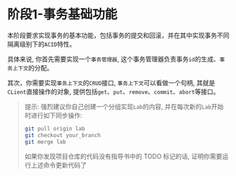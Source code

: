 # 阶段1-事务基础功能
本阶段要求实现事务的基本功能，包括事务的提交和回滚，并在其中实现事务不同隔离级别下的`ACID`特性。

具体来说, 你首先需要实现一个`事务管理器`, 这个事务管理器负责事务`id`的生成、`事务上下文`的分配。

其次，你需要实现`事务上下文`的`CRUD`接口, `事务上下文`可以看做一个句柄, 其就是`CLient`直接操作的对象, 提供包括`get`、`put`、`remove`、`commit`、`abort`等接口。

> 提示: 强烈建议你自己创建一个分组实现`Lab`的内容, 并在每次新的`Lab`开始时进行如下同步操作:
> ```bash
> git pull origin lab
> git checkout your_branch
> git merge lab
> ```
> 如果你发现项目仓库的代码没有指导书中的 TODO 标记的话, 证明你需要运行上述命令更新代码了